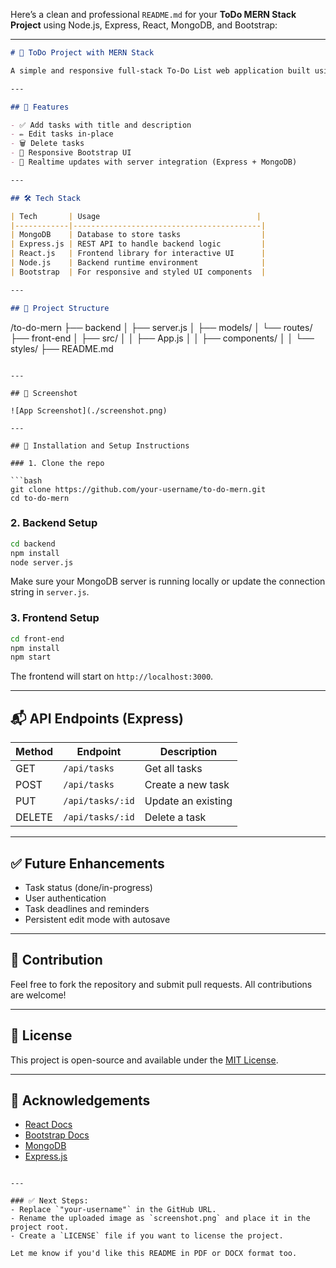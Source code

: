 Here’s a clean and professional `README.md` for your **ToDo MERN Stack Project** using Node.js, Express, React, MongoDB, and Bootstrap:

---

```markdown
# 📝 ToDo Project with MERN Stack

A simple and responsive full-stack To-Do List web application built using the **MERN stack** (MongoDB, Express.js, React, Node.js) and styled with **Bootstrap**. The app allows users to add, edit, and delete tasks with a title and description.

---

## 🚀 Features

- ✅ Add tasks with title and description
- ✏️ Edit tasks in-place
- 🗑 Delete tasks
- 📱 Responsive Bootstrap UI
- 🔄 Realtime updates with server integration (Express + MongoDB)

---

## 🛠 Tech Stack

| Tech       | Usage                                   |
|------------|------------------------------------------|
| MongoDB    | Database to store tasks                  |
| Express.js | REST API to handle backend logic         |
| React.js   | Frontend library for interactive UI      |
| Node.js    | Backend runtime environment              |
| Bootstrap  | For responsive and styled UI components  |

---

## 📂 Project Structure

```

/to-do-mern
├── backend
│   ├── server.js
│   ├── models/
│   └── routes/
├── front-end
│   ├── src/
│   │   ├── App.js
│   │   ├── components/
│   │   └── styles/
├── README.md

````

---

## 📸 Screenshot

![App Screenshot](./screenshot.png)

---

## 🔧 Installation and Setup Instructions

### 1. Clone the repo

```bash
git clone https://github.com/your-username/to-do-mern.git
cd to-do-mern
````

### 2. Backend Setup

```bash
cd backend
npm install
node server.js
```

Make sure your MongoDB server is running locally or update the connection string in `server.js`.

### 3. Frontend Setup

```bash
cd front-end
npm install
npm start
```

The frontend will start on `http://localhost:3000`.

---

## 📬 API Endpoints (Express)

| Method | Endpoint         | Description        |
| ------ | ---------------- | ------------------ |
| GET    | `/api/tasks`     | Get all tasks      |
| POST   | `/api/tasks`     | Create a new task  |
| PUT    | `/api/tasks/:id` | Update an existing |
| DELETE | `/api/tasks/:id` | Delete a task      |

---

## ✅ Future Enhancements

* Task status (done/in-progress)
* User authentication
* Task deadlines and reminders
* Persistent edit mode with autosave

---

## 🤝 Contribution

Feel free to fork the repository and submit pull requests. All contributions are welcome!

---

## 📃 License

This project is open-source and available under the [MIT License](LICENSE).

---

## 🙌 Acknowledgements

* [React Docs](https://reactjs.org/)
* [Bootstrap Docs](https://getbootstrap.com/)
* [MongoDB](https://www.mongodb.com/)
* [Express.js](https://expressjs.com/)

```

---

### ✅ Next Steps:
- Replace `"your-username"` in the GitHub URL.
- Rename the uploaded image as `screenshot.png` and place it in the project root.
- Create a `LICENSE` file if you want to license the project.

Let me know if you'd like this README in PDF or DOCX format too.
```
